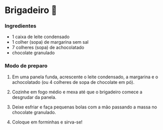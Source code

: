 # Brigadeiro :chocolate_bar:

### Ingredientes

- 1 caixa de leite condensado
- 1 colher (sopa) de margarina sem sal
- 7 colheres (sopa) de achocolatado
- chocolate granulado

### Modo de preparo

1. Em uma panela funda, acrescente o leite condensado, a margarina e o achocolatado (ou 4 colheres de sopa de chocolate em pó).

2. Cozinhe em fogo médio e mexa até que o brigadeiro comece a desgrudar da panela.

3. Deixe esfriar e faça pequenas bolas com a mão passando a massa no chocolate granulado.

4. Coloque em forminhas e sirva-se!

   

